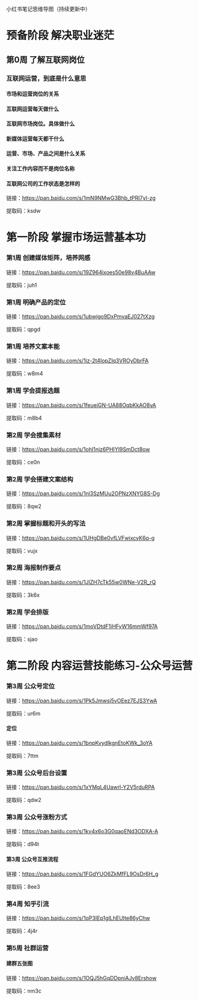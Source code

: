 小红书笔记思维导图（持续更新中）

# 预备阶段 解决职业迷茫

## 第0周 了解互联网岗位

### 互联网运营，到底是什么意思

#### 市场和运营岗位的关系

#### 互联网运营每天做什么

#### 互联网市场岗位。具体做什么

#### 新媒体运营每天都干什么

#### 运营、市场、产品之间是什么关系

#### 关注工作内容而不是岗位名称

#### 互联网公司的工作状态是怎样的

链接：<https://pan.baidu.com/s/1mN9NMwG3Bhb_tPRI7yI-zg> 

提取码：ksdw 

# 第一阶段  掌握市场运营基本功

### 第1周 创建媒体矩阵，培养网感

链接：<https://pan.baidu.com/s/19Z964ixoes50e98v4BuAAw> 

提取码：juh1 

### 第1周 明确产品的定位

链接：<https://pan.baidu.com/s/1ubwjgo9DxPmvaEJ027tXzg> 

提取码：qpgd 

### 第1周 培养文案本能

链接：<https://pan.baidu.com/s/1iz-2t4IopZlq3VROyDbrFA> 

提取码：w8m4 

### 第1周 学会提报选题

链接：<https://pan.baidu.com/s/1feuejGN-UA88OqbKkAO8yA> 

提取码：m8b4 

### 第2周 学会搜集素材

链接：<https://pan.baidu.com/s/1ohI1njz6PHIYl9SmDct8ow> 

提取码：ce0n 

### 第2周 学会搭建文案结构

链接：<https://pan.baidu.com/s/1nl3SzMUu2OPNzXNYG8S-Dg> 

提取码：8qw2 

### 第2周 掌握标题和开头的写法

链接：<https://pan.baidu.com/s/1UHgDBe0vfLVFwixcyK6q-g> 

提取码：vujx 

### 第2周 海报制作要点

链接：<https://pan.baidu.com/s/1JlZH7cTk55w0WNe-V2R_rQ> 

提取码：3k6x 

### 第2周 学会排版

链接：<https://pan.baidu.com/s/1moVDtdF1iHFyW16mmWf97A> 

提取码：sjao 

# 第二阶段  内容运营技能练习-公众号运营

### 第3周 公众号定位

链接：<https://pan.baidu.com/s/1Pk5Jmwsj5vOEez7EJS3YwA> 

提取码：ur6m 

#### 定位

链接：<https://pan.baidu.com/s/1bnpKvydlkgnEtoKWk_3oYA> 

提取码：7ttm 

### 第3周 公众号后台设置

链接：<https://pan.baidu.com/s/1xYMqL4Uawrl-Y2V5rduRPA> 

提取码：qdw2 

### 第3周 公众号涨粉方式

链接：<https://pan.baidu.com/s/1kv4x6o3G0qaoENd3ODXA-A> 

提取码：d94t 

#### 第3周 公众号互推流程

链接：<https://pan.baidu.com/s/1FGdYUO6ZkMfFL9OsDr6H_g> 

提取码：8ee3 

### 第4周 知乎引流

链接：<https://pan.baidu.com/s/1qP3IEp1gILhEUIte86yChw> 

提取码：4j4r 

### 第5周 社群运营 

#### 建群五张图

链接：<https://pan.baidu.com/s/1OQJ5hGqDDpniAJv8Ershow> 

提取码：nm3c 

